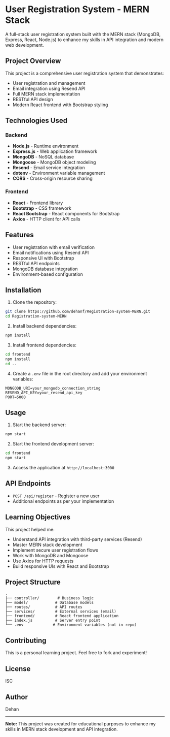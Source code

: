 # User Registration System - MERN Stack

A full-stack user registration system built with the MERN stack (MongoDB, Express, React, Node.js) to enhance my skills in API integration and modern web development.

## Project Overview

This project is a comprehensive user registration system that demonstrates:
- User registration and management
- Email integration using Resend API
- Full MERN stack implementation
- RESTful API design
- Modern React frontend with Bootstrap styling

## Technologies Used

### Backend
- **Node.js** - Runtime environment
- **Express.js** - Web application framework
- **MongoDB** - NoSQL database
- **Mongoose** - MongoDB object modeling
- **Resend** - Email service integration
- **dotenv** - Environment variable management
- **CORS** - Cross-origin resource sharing

### Frontend
- **React** - Frontend library
- **Bootstrap** - CSS framework
- **React Bootstrap** - React components for Bootstrap
- **Axios** - HTTP client for API calls

## Features

- User registration with email verification
- Email notifications using Resend API
- Responsive UI with Bootstrap
- RESTful API endpoints
- MongoDB database integration
- Environment-based configuration

## Installation

1. Clone the repository:
```bash
git clone https://github.com/dehanf/Registration-system-MERN.git
cd Registration-system-MERN
```

2. Install backend dependencies:
```bash
npm install
```

3. Install frontend dependencies:
```bash
cd frontend
npm install
cd ..
```

4. Create a `.env` file in the root directory and add your environment variables:
```
MONGODB_URI=your_mongodb_connection_string
RESEND_API_KEY=your_resend_api_key
PORT=5000
```

## Usage

1. Start the backend server:
```bash
npm start
```

2. Start the frontend development server:
```bash
cd frontend
npm start
```

3. Access the application at `http://localhost:3000`

## API Endpoints

- `POST /api/register` - Register a new user
- Additional endpoints as per your implementation

## Learning Objectives

This project helped me:
- Understand API integration with third-party services (Resend)
- Master MERN stack development
- Implement secure user registration flows
- Work with MongoDB and Mongoose
- Use Axios for HTTP requests
- Build responsive UIs with React and Bootstrap

## Project Structure

```
.
├── controller/        # Business logic
├── model/            # Database models
├── routes/           # API routes
├── services/         # External services (email)
├── frontend/         # React frontend application
├── index.js          # Server entry point
└── .env             # Environment variables (not in repo)
```

## Contributing

This is a personal learning project. Feel free to fork and experiment!

## License

ISC

## Author

Dehan

---

**Note:** This project was created for educational purposes to enhance my skills in MERN stack development and API integration.
